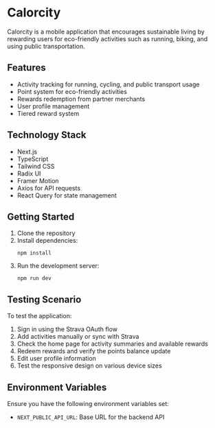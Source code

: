 # Calorcity

Calorcity is a mobile application that encourages sustainable living by rewarding users for eco-friendly activities such as running, biking, and using public transportation.

## Features

- Activity tracking for running, cycling, and public transport usage
- Point system for eco-friendly activities
- Rewards redemption from partner merchants
- User profile management
- Tiered reward system

## Technology Stack

- Next.js
- TypeScript
- Tailwind CSS
- Radix UI
- Framer Motion
- Axios for API requests
- React Query for state management

## Getting Started

1. Clone the repository
2. Install dependencies:
   ```
   npm install
   ```
3. Run the development server:
   ```
   npm run dev
   ```

## Testing Scenario

To test the application:

1. Sign in using the Strava OAuth flow
2. Add activities manually or sync with Strava
3. Check the home page for activity summaries and available rewards
4. Redeem rewards and verify the points balance update
5. Edit user profile information
6. Test the responsive design on various device sizes

## Environment Variables

Ensure you have the following environment variables set:

- `NEXT_PUBLIC_API_URL`: Base URL for the backend API
